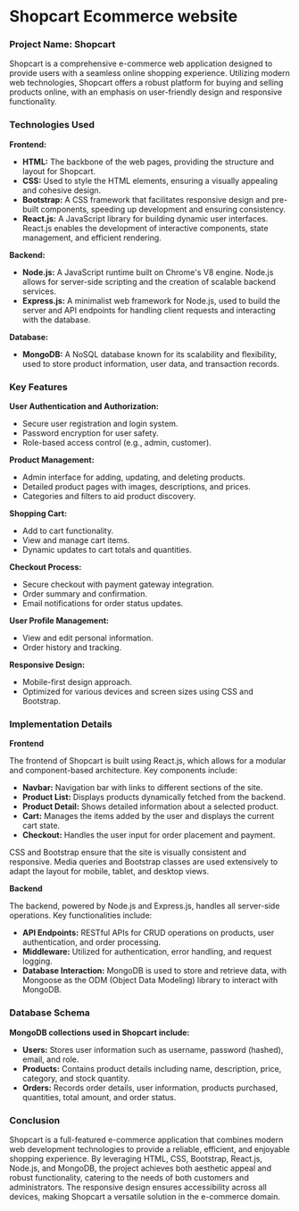 # Shopcart Ecommerce website

### **Project Name:** Shopcart

Shopcart is a comprehensive e-commerce web application designed to provide users with a seamless online shopping experience. Utilizing modern web technologies, Shopcart offers a robust platform for buying and selling products online, with an emphasis on user-friendly design and responsive functionality.

### Technologies Used

**Frontend:**

- **HTML:** The backbone of the web pages, providing the structure and layout for Shopcart. <br>
- **CSS:** Used to style the HTML elements, ensuring a visually appealing and cohesive design. <br>
- **Bootstrap:** A CSS framework that facilitates responsive design and pre-built components, speeding up development and ensuring consistency. <br>
- **React.js:** A JavaScript library for building dynamic user interfaces. React.js enables the development of interactive components, state management, and efficient rendering.

**Backend:**

- **Node.js:** A JavaScript runtime built on Chrome's V8 engine. Node.js allows for server-side scripting and the creation of scalable backend services. <br>
- **Express.js:** A minimalist web framework for Node.js, used to build the server and API endpoints for handling client requests and interacting with the database.

**Database:**

- **MongoDB:** A NoSQL database known for its scalability and flexibility, used to store product information, user data, and transaction records.

### Key Features

**User Authentication and Authorization:**

- Secure user registration and login system. <br>
- Password encryption for user safety. <br>
- Role-based access control (e.g., admin, customer).

**Product Management:**

- Admin interface for adding, updating, and deleting products. <br>
- Detailed product pages with images, descriptions, and prices. <br>
- Categories and filters to aid product discovery.

**Shopping Cart:**

- Add to cart functionality. <br>
- View and manage cart items. <br>
- Dynamic updates to cart totals and quantities.

**Checkout Process:**

- Secure checkout with payment gateway integration. <br>
- Order summary and confirmation. <br>
- Email notifications for order status updates.

**User Profile Management:**

- View and edit personal information. <br>
- Order history and tracking.

**Responsive Design:**

- Mobile-first design approach. <br>
- Optimized for various devices and screen sizes using CSS and Bootstrap.

### Implementation Details

**Frontend**

The frontend of Shopcart is built using React.js, which allows for a modular and component-based architecture. Key components include: <br>

- **Navbar:** Navigation bar with links to different sections of the site. <br>
- **Product List:** Displays products dynamically fetched from the backend. <br>
- **Product Detail:** Shows detailed information about a selected product. <br>
- **Cart:** Manages the items added by the user and displays the current cart state. <br>
- **Checkout:** Handles the user input for order placement and payment. <br>

CSS and Bootstrap ensure that the site is visually consistent and responsive. Media queries and Bootstrap classes are used extensively to adapt the layout for mobile, tablet, and desktop views. <br>

**Backend**

The backend, powered by Node.js and Express.js, handles all server-side operations. Key functionalities include: <br>

- **API Endpoints:** RESTful APIs for CRUD operations on products, user authentication, and order processing. <br>
- **Middleware:** Utilized for authentication, error handling, and request logging. <br>
- **Database Interaction:** MongoDB is used to store and retrieve data, with Mongoose as the ODM (Object Data Modeling) library to interact with MongoDB.

### Database Schema

**MongoDB collections used in Shopcart include:**

- **Users:** Stores user information such as username, password (hashed), email, and role. <br>
- **Products:** Contains product details including name, description, price, category, and stock quantity. <br>
- **Orders:** Records order details, user information, products purchased, quantities, total amount, and order status.

### Conclusion

Shopcart is a full-featured e-commerce application that combines modern web development technologies to provide a reliable, efficient, and enjoyable shopping experience. By leveraging HTML, CSS, Bootstrap, React.js, Node.js, and MongoDB, the project achieves both aesthetic appeal and robust functionality, catering to the needs of both customers and administrators. The responsive design ensures accessibility across all devices, making Shopcart a versatile solution in the e-commerce domain.

